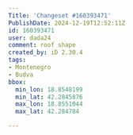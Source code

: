 ```yaml
---
Title: 'Changeset #160393471'
PublishDate: 2024-12-19T12:52:11Z
id: 160393471
user: dada24
comment: roof shape
created_by: iD 2.30.4
tags:
- Montenegro
- Budva
bbox:
  min_lon: 18.8548199
  min_lat: 42.2845876
  max_lon: 18.8551044
  max_lat: 42.284784

---
```

